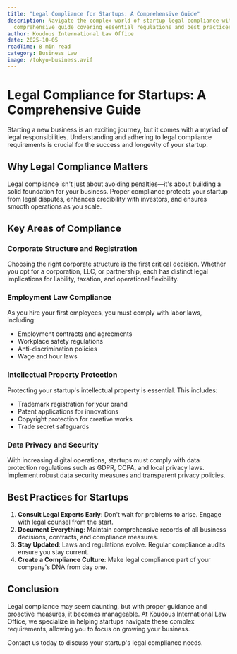 ```yaml
---
title: "Legal Compliance for Startups: A Comprehensive Guide"
description: Navigate the complex world of startup legal compliance with our
  comprehensive guide covering essential regulations and best practices.
author: Koudous International Law Office
date: 2025-10-05
readTime: 8 min read
category: Business Law
image: /tokyo-business.avif
---
```


# Legal Compliance for Startups: A Comprehensive Guide

Starting a new business is an exciting journey, but it comes with a myriad of legal responsibilities. Understanding and adhering to legal compliance requirements is crucial for the success and longevity of your startup.

## Why Legal Compliance Matters

Legal compliance isn't just about avoiding penalties—it's about building a solid foundation for your business. Proper compliance protects your startup from legal disputes, enhances credibility with investors, and ensures smooth operations as you scale.

## Key Areas of Compliance

### Corporate Structure and Registration

Choosing the right corporate structure is the first critical decision. Whether you opt for a corporation, LLC, or partnership, each has distinct legal implications for liability, taxation, and operational flexibility.

### Employment Law Compliance

As you hire your first employees, you must comply with labor laws, including:

- Employment contracts and agreements
- Workplace safety regulations
- Anti-discrimination policies
- Wage and hour laws

### Intellectual Property Protection

Protecting your startup's intellectual property is essential. This includes:

- Trademark registration for your brand
- Patent applications for innovations
- Copyright protection for creative works
- Trade secret safeguards

### Data Privacy and Security

With increasing digital operations, startups must comply with data protection regulations such as GDPR, CCPA, and local privacy laws. Implement robust data security measures and transparent privacy policies.

## Best Practices for Startups

1. **Consult Legal Experts Early**: Don't wait for problems to arise. Engage with legal counsel from the start.
2. **Document Everything**: Maintain comprehensive records of all business decisions, contracts, and compliance measures.
3. **Stay Updated**: Laws and regulations evolve. Regular compliance audits ensure you stay current.
4. **Create a Compliance Culture**: Make legal compliance part of your company's DNA from day one.

## Conclusion

Legal compliance may seem daunting, but with proper guidance and proactive measures, it becomes manageable. At Koudous International Law Office, we specialize in helping startups navigate these complex requirements, allowing you to focus on growing your business.

Contact us today to discuss your startup's legal compliance needs.
